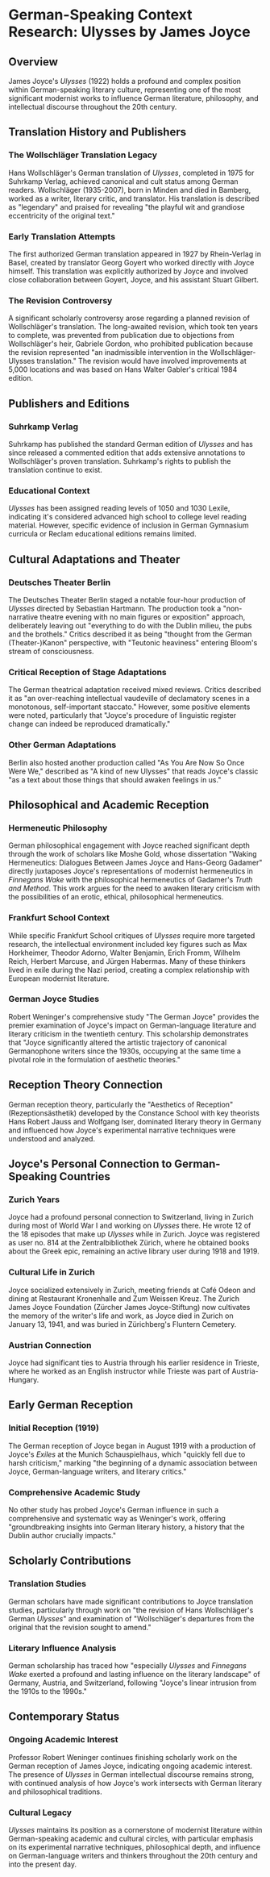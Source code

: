 # German-Speaking Context Research: Ulysses by James Joyce

## Overview
James Joyce's *Ulysses* (1922) holds a profound and complex position within German-speaking literary culture, representing one of the most significant modernist works to influence German literature, philosophy, and intellectual discourse throughout the 20th century.

## Translation History and Publishers

### The Wollschläger Translation Legacy
Hans Wollschläger's German translation of *Ulysses*, completed in 1975 for Suhrkamp Verlag, achieved canonical and cult status among German readers. Wollschläger (1935-2007), born in Minden and died in Bamberg, worked as a writer, literary critic, and translator. His translation is described as "legendary" and praised for revealing "the playful wit and grandiose eccentricity of the original text."

### Early Translation Attempts
The first authorized German translation appeared in 1927 by Rhein-Verlag in Basel, created by translator Georg Goyert who worked directly with Joyce himself. This translation was explicitly authorized by Joyce and involved close collaboration between Goyert, Joyce, and his assistant Stuart Gilbert.

### The Revision Controversy
A significant scholarly controversy arose regarding a planned revision of Wollschläger's translation. The long-awaited revision, which took ten years to complete, was prevented from publication due to objections from Wollschläger's heir, Gabriele Gordon, who prohibited publication because the revision represented "an inadmissible intervention in the Wollschläger-Ulysses translation." The revision would have involved improvements at 5,000 locations and was based on Hans Walter Gabler's critical 1984 edition.

## Publishers and Editions

### Suhrkamp Verlag
Suhrkamp has published the standard German edition of *Ulysses* and has since released a commented edition that adds extensive annotations to Wollschläger's proven translation. Suhrkamp's rights to publish the translation continue to exist.

### Educational Context
*Ulysses* has been assigned reading levels of 1050 and 1030 Lexile, indicating it's considered advanced high school to college level reading material. However, specific evidence of inclusion in German Gymnasium curricula or Reclam educational editions remains limited.

## Cultural Adaptations and Theater

### Deutsches Theater Berlin
The Deutsches Theater Berlin staged a notable four-hour production of *Ulysses* directed by Sebastian Hartmann. The production took a "non-narrative theatre evening with no main figures or exposition" approach, deliberately leaving out "everything to do with the Dublin milieu, the pubs and the brothels." Critics described it as being "thought from the German (Theater-)Kanon" perspective, with "Teutonic heaviness" entering Bloom's stream of consciousness.

### Critical Reception of Stage Adaptations
The German theatrical adaptation received mixed reviews. Critics described it as "an over-reaching intellectual vaudeville of declamatory scenes in a monotonous, self-important staccato." However, some positive elements were noted, particularly that "Joyce's procedure of linguistic register change can indeed be reproduced dramatically."

### Other German Adaptations
Berlin also hosted another production called "As You Are Now So Once Were We," described as "A kind of new Ulysses" that reads Joyce's classic "as a text about those things that should awaken feelings in us."

## Philosophical and Academic Reception

### Hermeneutic Philosophy
German philosophical engagement with Joyce reached significant depth through the work of scholars like Moshe Gold, whose dissertation "Waking Hermeneutics: Dialogues Between James Joyce and Hans-Georg Gadamer" directly juxtaposes Joyce's representations of modernist hermeneutics in *Finnegans Wake* with the philosophical hermeneutics of Gadamer's *Truth and Method*. This work argues for the need to awaken literary criticism with the possibilities of an erotic, ethical, philosophical hermeneutics.

### Frankfurt School Context
While specific Frankfurt School critiques of *Ulysses* require more targeted research, the intellectual environment included key figures such as Max Horkheimer, Theodor Adorno, Walter Benjamin, Erich Fromm, Wilhelm Reich, Herbert Marcuse, and Jürgen Habermas. Many of these thinkers lived in exile during the Nazi period, creating a complex relationship with European modernist literature.

### German Joyce Studies
Robert Weninger's comprehensive study "The German Joyce" provides the premier examination of Joyce's impact on German-language literature and literary criticism in the twentieth century. This scholarship demonstrates that "Joyce significantly altered the artistic trajectory of canonical Germanophone writers since the 1930s, occupying at the same time a pivotal role in the formulation of aesthetic theories."

## Reception Theory Connection
German reception theory, particularly the "Aesthetics of Reception" (Rezeptionsästhetik) developed by the Constance School with key theorists Hans Robert Jauss and Wolfgang Iser, dominated literary theory in Germany and influenced how Joyce's experimental narrative techniques were understood and analyzed.

## Joyce's Personal Connection to German-Speaking Countries

### Zurich Years
Joyce had a profound personal connection to Switzerland, living in Zurich during most of World War I and working on *Ulysses* there. He wrote 12 of the 18 episodes that make up *Ulysses* while in Zurich. Joyce was registered as user no. 814 at the Zentralbibliothek Zürich, where he obtained books about the Greek epic, remaining an active library user during 1918 and 1919.

### Cultural Life in Zurich
Joyce socialized extensively in Zurich, meeting friends at Café Odeon and dining at Restaurant Kronenhalle and Zum Weissen Kreuz. The Zurich James Joyce Foundation (Zürcher James Joyce-Stiftung) now cultivates the memory of the writer's life and work, as Joyce died in Zurich on January 13, 1941, and was buried in Zürichberg's Fluntern Cemetery.

### Austrian Connection
Joyce had significant ties to Austria through his earlier residence in Trieste, where he worked as an English instructor while Trieste was part of Austria-Hungary.

## Early German Reception

### Initial Reception (1919)
The German reception of Joyce began in August 1919 with a production of Joyce's *Exiles* at the Munich Schauspielhaus, which "quickly fell due to harsh criticism," marking "the beginning of a dynamic association between Joyce, German-language writers, and literary critics."

### Comprehensive Academic Study
No other study has probed Joyce's German influence in such a comprehensive and systematic way as Weninger's work, offering "groundbreaking insights into German literary history, a history that the Dublin author crucially impacts."

## Scholarly Contributions

### Translation Studies
German scholars have made significant contributions to Joyce translation studies, particularly through work on "the revision of Hans Wollschläger's German *Ulysses*" and examination of "Wollschläger's departures from the original that the revision sought to amend."

### Literary Influence Analysis
German scholarship has traced how "especially *Ulysses* and *Finnegans Wake* exerted a profound and lasting influence on the literary landscape" of Germany, Austria, and Switzerland, following "Joyce's linear intrusion from the 1910s to the 1990s."

## Contemporary Status

### Ongoing Academic Interest
Professor Robert Weninger continues finishing scholarly work on the German reception of James Joyce, indicating ongoing academic interest. The presence of *Ulysses* in German intellectual discourse remains strong, with continued analysis of how Joyce's work intersects with German literary and philosophical traditions.

### Cultural Legacy
*Ulysses* maintains its position as a cornerstone of modernist literature within German-speaking academic and cultural circles, with particular emphasis on its experimental narrative techniques, philosophical depth, and influence on German-language writers and thinkers throughout the 20th century and into the present day.